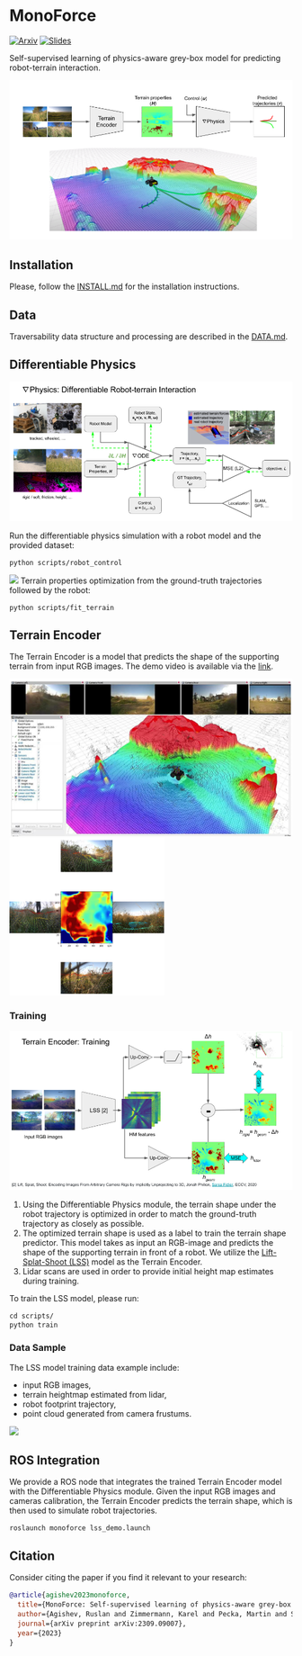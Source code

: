 # MonoForce

[![Arxiv](http://img.shields.io/badge/paper-arxiv.2303.01123-critical.svg?style=plastic)](https://arxiv.org/abs/2309.09007)
[![Slides](http://img.shields.io/badge/presentation-slides-blue.svg?style=plastic)](https://docs.google.com/presentation/d/1pJFHBYVeOULi-w19_mLEbDTqvvk6klcVrrYc796-2Hw/edit?usp=sharing)

Self-supervised learning of physics-aware grey-box model for predicting robot-terrain interaction.

<img src="docs/imgs/pipeline.png"/>

## Installation
Please, follow the [INSTALL.md](./docs/INSTALL.md) for the installation instructions.

## Data

Traversability data structure and processing are described in the [DATA.md](./docs/DATA.md).

## Differentiable Physics
![](./docs/imgs/diffphysics.png)

Run the differentiable physics simulation with a robot model and the provided dataset:
```commandline
python scripts/robot_control
```

![](./docs/imgs/demo.gif)
Terrain properties optimization from the ground-truth trajectories followed by the robot:
```commandline
python scripts/fit_terrain
```

## Terrain Encoder

The Terrain Encoder is a model that predicts the shape of the supporting terrain from input RGB images.
The demo video is available via the [link](https://drive.google.com/file/d/17GtA_uLyQ2o3tHiBuhxenZ0En7SzLAad/view?usp=sharing).

<img src="docs/imgs/hm_prediction_demo.png" height="280"/> <img src="docs/imgs/images_to_heightmap.png" height="280"/>

### Training

![](./docs/imgs/terrain_encoder_training.png)

1. Using the Differentiable Physics module, the terrain shape under the robot trajectory is optimized in order to match the ground-truth trajectory as closely as possible.
2. The optimized terrain shape is used as a label to train the terrain shape predictor. This model takes as input an RGB-image and predicts the shape of the supporting terrain in front of a robot.
We utilize the [Lift-Splat-Shoot (LSS)](https://github.com/nv-tlabs/lift-splat-shoot) model as the Terrain Encoder.
3. Lidar scans are used in order to provide initial height map estimates during training.

To train the LSS model, please run:
```commandline
cd scripts/
python train
```

### Data Sample

The LSS model training data example include:
- input RGB images,
- terrain heightmap estimated from lidar,
- robot footprint trajectory,
- point cloud generated from camera frustums.

![](./docs/imgs/lss_data.png)

## ROS Integration

We provide a ROS node that integrates the trained Terrain Encoder model with the Differentiable Physics module.
Given the input RGB images and cameras calibration, the Terrain Encoder predicts the terrain shape,
which is then used to simulate robot trajectories.

```commandline
roslaunch monoforce lss_demo.launch
```

## Citation

Consider citing the paper if you find it relevant to your research:

```bibtex
@article{agishev2023monoforce,
  title={MonoForce: Self-supervised learning of physics-aware grey-box model for predicting the robot-terrain interaction},
  author={Agishev, Ruslan and Zimmermann, Karel and Pecka, Martin and Svoboda, Tom{\'a}{\v{s}}},
  journal={arXiv preprint arXiv:2309.09007},
  year={2023}
}
```
